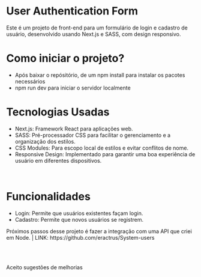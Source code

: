 # User Authentication Form</br>

Este é um projeto de front-end para um formulário de login e cadastro de usuário, desenvolvido usando Next.js e SASS, com design responsivo.</br>

# Como iniciar o projeto?

<ul>
 <li>Após baixar o repósitório, de um npm install para instalar os pacotes necessários</li>
 <li>npm run dev para iniciar o servidor localmente</li>
</ul>

# Tecnologias Usadas</br>

<ul>
 <li>Next.js: Framework React para aplicações web.</li>
 <li>SASS: Pré-processador CSS para facilitar o gerenciamento e a organização dos estilos.</li>
 <li>CSS Modules: Para escopo local de estilos e evitar conflitos de nome.</li>
 <li>Responsive Design: Implementado para garantir uma boa experiência de usuário em diferentes dispositivos.</li>
</ul></br>

# Funcionalidades</br>

<ul>
 <li>Login: Permite que usuários existentes façam login.</li>
 <li>Cadastro: Permite que novos usuários se registrem.</li>
</ul>


<p>Próximos passos desse projeto é fazer a integração com uma  API que criei em Node. | LINK: https://github.com/eractrus/System-users  </p></br></br>
<p>Aceito sugestões de melhorias </p>





